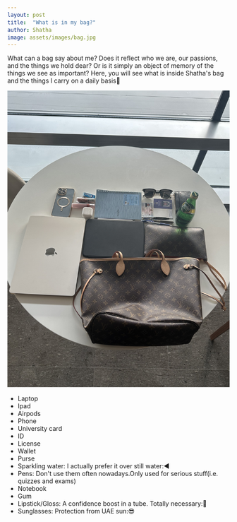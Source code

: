 ```yaml
---
layout: post
title:  "What is in my bag?"
author: Shatha
image: assets/images/bag.jpg
---
```


What can a bag say about me? Does it reflect who we are, our passions, and the things we hold dear?  Or is it simply an object of memory of the things we see as important? Here, you will see what is inside Shatha's bag and the things I carry on a daily basis💙

![What is in my bag?](/assets/images/whatisinmybag.jpg)


- Laptop
- Ipad
- Airpods
- Phone
- University card
- ID
- License
- Wallet
- Purse
- Sparkling water: I actually prefer it over still water:◀️
- Pens: Don't use them often nowadays.Only used for serious stuff(i.e. quizzes and exams) 
- Notebook
- Gum
- Lipstick/Gloss: A confidence boost in a tube. Totally necessary:🥰
- Sunglasses: Protection from UAE sun:😎

